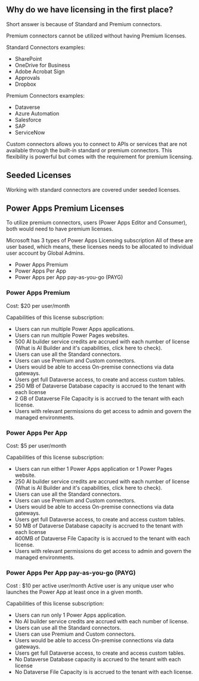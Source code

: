 ## Why do we have licensing in the first place?
Short answer is because of Standard and Premium connectors.

Premium connectors cannot be utilized without having Premium licenses.

Standard Connectors examples:
- SharePoint
- OneDrive for Business
- Adobe Acrobat Sign
- Approvals
- Dropbox
  
Premium Connectors examples:
- Dataverse
- Azure Automation
- Salesforce
- SAP
- ServiceNow
  
Custom connectors allows you to connect to APIs or services that are not available through the built-in standard or premium connectors. This flexibility is powerful but comes with the requirement for premium licensing.

## Seeded Licenses
Working with standard connectors are covered under seeded licenses.

## Power Apps Premium Licenses
To utilize premium connectors, users (Power Apps Editor and Consumer), both would need to have premium licenses.

Microsoft has 3 types of Power Apps Licensing subscription
All of these are user based, which means, these licenses needs to be allocated to individual user account by Global Admins.

- Power Apps Premium
- Power Apps Per App
- Power Apps per App pay-as-you-go (PAYG)

 
### Power Apps Premium 

Cost: $20 per user/month

Capabilities of this license subscription:

- Users can run multiple Power Apps applications.
- Users can run multiple Power Pages websites.
- 500 AI builder service credits are accrued with each number of license (What is AI Builder and it's capabilities, click here to check).
- Users can use all the Standard connectors.
- Users can use Premium and Custom connectors.
- Users would be able to access On-premise connections via data gateways.
- Users get full Dataverse access, to create and access custom tables.
- 250 MB of Dataverse Database capacity is accrued to the tenant with each license
- 2 GB of Dataverse File Capacity is is accrued to the tenant with each license.
- Users with relevant permissions do get access to admin and govern the managed environments. 

### Power Apps Per App

Cost: $5 per user/month

Capabilities of this license subscription:

- Users can run either 1 Power Apps application or 1 Power Pages website.
- 250 AI builder service credits are accrued with each number of license (What is AI Builder and it's capabilities, click here to check).
- Users can use all the Standard connectors.
- Users can use Premium and Custom connectors.
- Users would be able to access On-premise connections via data gateways.
- Users get full Dataverse access, to create and access custom tables.
- 50 MB of Dataverse Database capacity is accrued to the tenant with each license
- 400MB of Dataverse File Capacity is is accrued to the tenant with each license.
- Users with relevant permissions do get access to admin and govern the managed environments.

### Power Apps Per App pay-as-you-go (PAYG)

Cost : $10 per active user/month
Active user is any unique user who launches the Power App at least once in a given month.

Capabilities of this license subscription:

- Users can run only 1 Power Apps application.
- No AI builder service credits are accrued with each number of license.
- Users can use all the Standard connectors.
- Users can use Premium and Custom connectors.
- Users would be able to access On-premise connections via data gateways.
- Users get full Dataverse access, to create and access custom tables.
- No Dataverse Database capacity is accrued to the tenant with each license
- No Dataverse File Capacity is is accrued to the tenant with each license.

